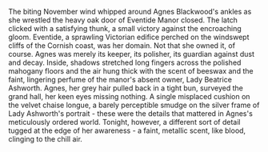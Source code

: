 The biting November wind whipped around Agnes Blackwood's ankles as she wrestled the heavy oak door of Eventide Manor closed.  The latch clicked with a satisfying thunk, a small victory against the encroaching gloom.  Eventide, a sprawling Victorian edifice perched on the windswept cliffs of the Cornish coast, was her domain.  Not that she owned it, of course.  Agnes was merely its keeper, its polisher, its guardian against dust and decay.  Inside, shadows stretched long fingers across the polished mahogany floors and the air hung thick with the scent of beeswax and the faint, lingering perfume of the manor's absent owner, Lady Beatrice Ashworth.  Agnes, her grey hair pulled back in a tight bun, surveyed the grand hall, her keen eyes missing nothing.  A single misplaced cushion on the velvet chaise longue, a barely perceptible smudge on the silver frame of Lady Ashworth's portrait - these were the details that mattered in Agnes's meticulously ordered world. Tonight, however, a different sort of detail tugged at the edge of her awareness - a faint, metallic scent, like blood, clinging to the chill air.
